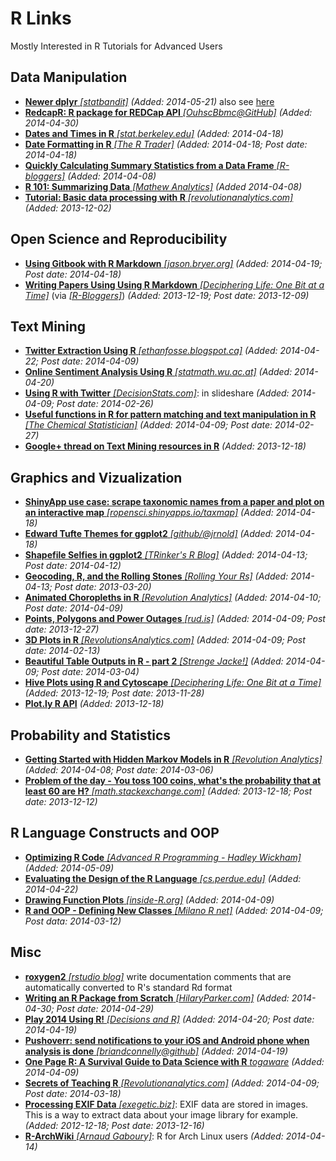 # R Links
Mostly Interested in R Tutorials for Advanced Users

## Data Manipulation
* [**Newer dplyr** *[statbandit]*](http://statbandit.wordpress.com/2014/05/21/newer-dplyr/) *(Added: 2014-05-21)* also see [here](http://blog.rstudio.org/2014/05/21/dplyr-0-2/)
* [**RedcapR: R package for REDCap API** *[OuhscBbmc@GitHub]*](https://github.com/OuhscBbmc/REDCapR) *(Added: 2014-04-30)*
* [**Dates and Times in R** *[stat.berkeley.edu]*](http://www.stat.berkeley.edu/classes/s133/dates.html) *(Added: 2014-04-18)*
* [**Date Formatting in R** *[The R Trader]*](http://www.thertrader.com/2014/04/18/date-formating-in-r/) *(Added: 2014-04-18; Post date: 2014-04-18)*
* [**Quickly Calculating Summary Statistics from a Data Frame** *[R-bloggers]*](http://www.r-bloggers.com/using-r-quickly-calculating-summary-statistics-from-a-data-frame/) *(Added: 2014-04-08)*
* [**R 101: Summarizing Data** *[Mathew Analytics]*](http://mathewanalytics.wordpress.com/2014/03/26/r-101-summarizing-data/) *(Added 2014-04-08)*
* [**Tutorial: Basic data processing with R** *[revolutionanalytics.com]*](http://blog.revolutionanalytics.com/2013/12/tutorial-basic-data-processing-with-r.html) *(Added: 2013-12-02)*

## Open Science and Reproducibility
* [**Using Gitbook with R Markdown** *[jason.bryer.org]*](http://jason.bryer.org/posts/2014-04-18/Gitbook_with_R_Markdown.html) *(Added: 2014-04-19; Post date: 2014-04-18)*
* [**Writing Papers Using Using R Markdown** *[Deciphering Life: One Bit at a Time]*](http://rmflight.github.io/posts/2012/10/papersinRmd.html) (via [*[R-Bloggers]*](www.r-bloggers.com/writing-papers-using-r-markdown/)) *(Added: 2013-12-19; Post date: 2013-12-09)*

## Text Mining
* [**Twitter Extraction Using R** *[ethanfosse.blogspot.ca]*](http://ethanfosse.blogspot.ca/2014/04/twitter-extraction.html) *(Added: 2014-04-22; Post date: 2014-04-09)*
* [**Online Sentiment Analysis Using R** *[statmath.wu.ac.at]*](http://statmath.wu.ac.at/courses/SNLP/Presentations/DA-Sentiment.pdf) *(Added: 2014-04-20)*
* [**Using R with Twitter** *[DecisionStats.com]*](http://decisionstats.com/2014/02/26/using-r-with-twitter-great-tutorial-in-rstats/): in slideshare *(Added: 2014-04-09; Post date: 2014-02-26)*
* [**Useful functions in R for pattern matching and text manipulation in R** *[The Chemical Statistician]*](http://chemicalstatistician.wordpress.com/2014/02/27/useful-functions-in-r-for-manipulating-text-data/) *(Added: 2014-04-09; Post date: 2014-02-27)*
* [**Google+ thread on Text Mining resources in R**](https://plus.google.com/+SharonMachlis/posts/1Sg913cKCxS) *(Added: 2013-12-18)*

## Graphics and Vizualization
* [**ShinyApp use case: scrape taxonomic names from a paper and plot on an interactive map** *[ropensci.shinyapps.io/taxmap]*](https://ropensci.shinyapps.io/taxmap/) *(Added: 2014-04-18)*
* [**Edward Tufte Themes for ggplot2** *[github/@jrnold]*](https://github.com/jrnold/ggthemes) *(Added: 2014-04-18)*
* [**Shapefile Selfies in ggplot2** *[TRinker's R Blog]*](http://trinkerrstuff.wordpress.com/2014/04/12/shape-file-selfies-in-ggplot2/) *(Added: 2014-04-13; Post date: 2014-04-12)*
* [**Geocoding, R, and the Rolling Stones** *[Rolling Your Rs]*](http://rollingyours.wordpress.com/2013/03/20/geocoding-r-and-the-rolling-stones-part-1/) *(Added: 2014-04-13; Post date: 2013-03-20)*
* [**Animated Choropleths in R** *[Revolution Analytics]*](http://blog.revolutionanalytics.com/2014/04/animated-choropleths-in-r.html) *(Added: 2014-04-10; Post date: 2014-04-09)*
* [**Points, Polygons and Power Outages** *[rud.is]*](http://rud.is/b/2013/12/27/points-polygons-and-power-outages/) *(Added: 2014-04-09; Post date: 2013-12-27)*
* [**3D Plots in R** *[RevolutionsAnalytics.com]*](http://blog.revolutionanalytics.com/2014/02/3d-plots-in-r.html) *(Added: 2014-04-09; Post date: 2014-02-13)*
* [**Beautiful Table Outputs in R - part 2** *[Strenge Jacke!]*](http://strengejacke.wordpress.com/2014/03/04/beautiful-table-outputs-in-r-part-2-rstats-sjplot/) *(Added: 2014-04-09; Post date: 2014-03-04)*
* [**Hive Plots using R and Cytoscape** *[Deciphering Life: One Bit at a Time]*](http://rmflight.github.io/posts/2012/11/hiveplots_example.html) *(Added: 2013-12-19; Post date: 2013-11-28)*
* [**Plot.ly R API**](https://plot.ly/api/r/) *(Added: 2013-12-18)*

## Probability and Statistics
* [**Getting Started with Hidden Markov Models in R** *[Revolution Analytics]*](http://blog.revolutionanalytics.com/2014/03/r-and-hidden-markov-models.html) *(Added: 2014-04-08; Post date: 2014-03-06)*
* [**Problem of the day - You toss 100 coins, what's the probability that at least 60 are H?** *[math.stackexchange.com]*](http://math.stackexchange.com/questions/603709/probability-of-100-coin-tosses) *(Added: 2013-12-18; Post date: 2013-12-12)*

## R Language Constructs and OOP
* [**Optimizing R Code** *[Advanced R Programming - Hadley Wickham]*](http://adv-r.had.co.nz/Profiling.html) *(Added: 2014-05-09)*
* [**Evaluating the Design of the R Language** *[cs.perdue.edu]*](http://r.cs.purdue.edu/pub/ecoop12.pdf) *(Added: 2014-04-22)*
* [**Drawing Function Plots** *[inside-R.org]*](http://www.inside-r.org/r-doc/graphics/curve) *(Added: 2014-04-09)*
* [**R and OOP - Defining New Classes** *[Milano R net]*](http://www.milanor.net/blog/?p=1234) *(Added: 2014-04-09; Post data: 2014-03-12)*

## Misc
* [**roxygen2** *[rstudio blog]*](http://blog.rstudio.org/2014/05/19/roxygen2-4-0-1/) write documentation comments that are automatically converted to R's standard Rd format
* [**Writing an R Package from Scratch** *[HilaryParker.com]*](http://hilaryparker.com/2014/04/29/writing-an-r-package-from-scratch/) *(Added: 2014-04-30; Post date: 2014-04-29)*
* [**Play 2014 Using R!** *[Decisions and R]*](http://decisionsandr.blogspot.com/2014/04/play-2048-using-r.html) *(Added: 2014-04-20; Post date: 2014-04-19)*
* [**Pushoverr: send notifications to your iOS and Android phone when analysis is done** *[briandconnelly@github]*](https://github.com/briandconnelly/pushoverr) *(Added: 2014-04-19)*
* [**One Page R: A Survival Guide to Data Science with R** *togaware*](http://onepager.togaware.com/) *(Added: 2014-04-09)*
* [**Secrets of Teaching R** *[Revolutionanalytics.com]*](http://blog.revolutionanalytics.com/2014/03/secrets-of-teaching-r.html) *(Added: 2014-04-09; Post date: 2014-03-18)*
* [**Processing EXIF Data** *[exegetic.biz]*](http://www.exegetic.biz/blog/2013/12/processing-exif-data/): EXIF data are stored in images. This is a way to extract data about your image library for example. *(Added: 2012-12-18; Post date: 2013-12-16)*
* [**R-ArchWiki** *[Arnaud Gaboury]*](https://wiki.archlinux.org/index.php/R#Renviron.r_file): R for Arch Linux users *(Added: 2014-04-14)*
